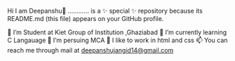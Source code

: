 Hi I am Deepanshu👋
............ is a ✨ special ✨ repository because its README.md (this file) appears on your GitHub profile.

🔭 I’m Student at Kiet Group of Institution ,Ghaziabad
🌱 I’m currently learning C Langauage
👯 I’m persuing MCA
🤔 I like to work in html and css
📫 You can reach me through mail at deepanshujangid14@gmail.com
